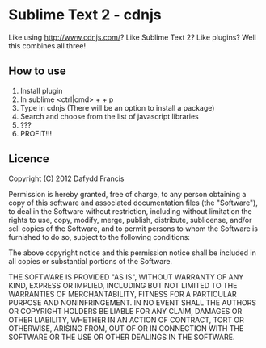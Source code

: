 # Sublime Text 2 - cdnjs

Like using http://www.cdnjs.com/? Like Sublime Text 2? Like plugins? Well this combines all three!

## How to use

1. Install plugin
2. In sublime <ctrl|cmd> + <shift> + p
3. Type in cdnjs (There will be an option to install a package)
4. Search and choose from the list of javascript libraries
5. ???
6. PROFIT!!!

## Licence

Copyright (C) 2012 Dafydd Francis 

Permission is hereby granted, free of charge, to any person obtaining a copy of this software and associated documentation files (the "Software"), to deal in the Software without restriction, including without limitation the rights to use, copy, modify, merge, publish, distribute, sublicense, and/or sell copies of the Software, and to permit persons to whom the Software is furnished to do so, subject to the following conditions:

The above copyright notice and this permission notice shall be included in all copies or substantial portions of the Software.

THE SOFTWARE IS PROVIDED "AS IS", WITHOUT WARRANTY OF ANY KIND, EXPRESS OR IMPLIED, INCLUDING BUT NOT LIMITED TO THE WARRANTIES OF MERCHANTABILITY, FITNESS FOR A PARTICULAR PURPOSE AND NONINFRINGEMENT. IN NO EVENT SHALL THE AUTHORS OR COPYRIGHT HOLDERS BE LIABLE FOR ANY CLAIM, DAMAGES OR OTHER LIABILITY, WHETHER IN AN ACTION OF CONTRACT, TORT OR OTHERWISE, ARISING FROM, OUT OF OR IN CONNECTION WITH THE SOFTWARE OR THE USE OR OTHER DEALINGS IN THE SOFTWARE.
